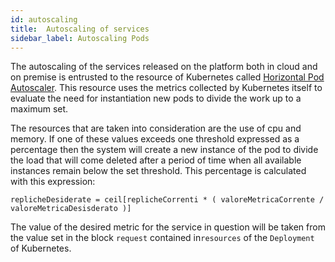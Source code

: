 ```yaml
---
id: autoscaling
title:  Autoscaling of services
sidebar_label: Autoscaling Pods
---
```

The autoscaling of the services released on the platform both in cloud and on premise is entrusted to the resource of
Kubernetes called [Horizontal Pod Autoscaler][hpa].
This resource uses the metrics collected by Kubernetes itself to evaluate the need for instantiation
new pods to divide the work up to a maximum set.

The resources that are taken into consideration are the use of cpu and memory. If one of these values ​​exceeds one
threshold expressed as a percentage then the system will create a new instance of the pod to divide the load that will come
deleted after a period of time when all available instances remain below the set threshold.
This percentage is calculated with this expression:

```
replicheDesiderate = ceil[replicheCorrenti * ( valoreMetricaCorrente / valoreMetricaDesisderato )]
```

The value of the desired metric for the service in question will be taken from the value set in the block
`request` contained in`resources` of the `Deployment` of Kubernetes.

[hpa]: https://kubernetes.io/docs/tasks/run-application/horizontal-pod-autoscale/
